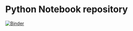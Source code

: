# Python Notebook repository
[![Binder](https://mybinder.org/badge_logo.svg)](https://mybinder.org/v2/gh/cuttjoe/notebook/master)
